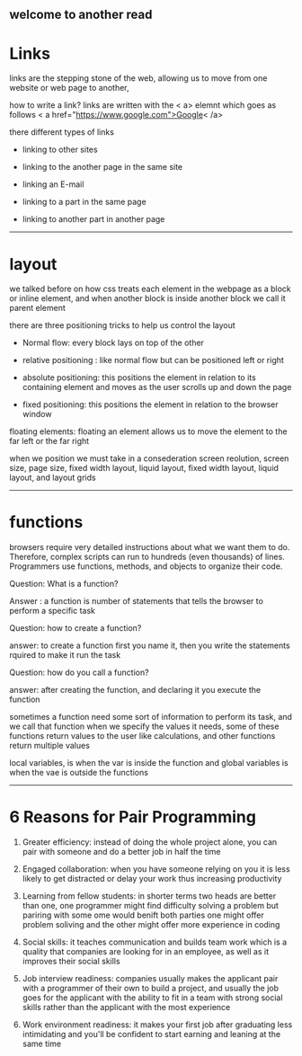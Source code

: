 ## welcome to another read

# Links
links are the stepping stone of the web, allowing us to move from one website or web page to another,

how to write a link?
links are written with the < a> elemnt which goes as follows 
< a href="https://www.google.com">Google< /a>

there different types of links

* linking to other sites 

* linking to the another page in the same site

* linking an E-mail 

* linking to a part in the same page

* linking to another part in another page 

---

# layout

we talked before on how css treats each element in the webpage as a block or inline element, and when another block is inside another block we call it parent element 

there are three positioning tricks to help us control the layout 

* Normal flow: every block lays on top of the other 

* relative positioning : like normal flow but can be positioned left or right

* absolute positioning: this positions the element in relation to its containing element and moves as the user scrolls up and down the page

* fixed positioning: this positions the element in relation to the browser window 

floating elements: floating an element allows us to move the element to the far left or the far right

when we position we must take in a consederation screen reolution,  screen size, page size, fixed width layout, liquid layout, fixed width layout, liquid layout, and layout grids

---

# functions 

browsers require very detailed instructions about what we want them to do. Therefore, complex scripts can run to hundreds (even thousands) of lines. Programmers use functions, methods, and objects to organize their code.

Question: What is a function?

Answer : a function is number of statements that tells the browser to perform a specific task

Question: how to create a function?

answer: to create a function first you name it, then you write the statements rquired to make it run the task

Question: how do you call a function?

answer: after creating the function, and declaring it you execute the function 

sometimes a function need some sort of information to perform its task, and we call that function when we specify the values it needs, some of these functions return values to the user like calculations, and other functions return multiple values 

local variables, is when the var is inside the function and global variables is when the vae is outside the functions

---

# 6 Reasons for Pair Programming

1. Greater efficiency: instead of doing the whole project alone, you can pair with someone and do a better job in half the time

2. Engaged collaboration: when you have someone relying on you 
it is less likely to get distracted or delay your work thus increasing productivity

3. Learning from fellow students: in shorter terms two heads are better than one, one programmer might find difficulty solving a problem but pariring with some ome would benift both parties one might offer problem soliving and the other might offer more experience in coding

4. Social skills: it teaches communication and builds team work which is a quality that companies are looking for in an employee, as well as it improves their social skills 

5. Job interview readiness: companies usually makes the applicant pair with a programmer of their own to build a project, and usually the job goes for the applicant with the ability to fit in a team with strong social skills rather than the applicant with the most experience


6. Work environment readiness: it makes your first job after graduating less intimidating and you'll be confident to start earning and leaning at the same time